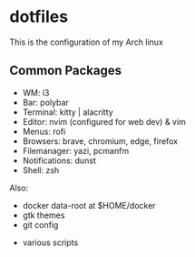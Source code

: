 # dotfiles

This is the configuration of my Arch linux

## Common Packages

- WM: i3
- Bar: polybar
- Terminal: kitty | alacritty
- Editor: nvim (configured for web dev) & vim
- Menus: rofi
- Browsers: brave, chromium, edge, firefox
- Filemanager: yazi, pcmanfm
- Notifications: dunst
- Shell: zsh

Also:

- docker data-root at $HOME/docker
- gtk themes
- git config

* various scripts
